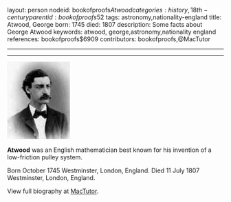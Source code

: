 layout: person
nodeid: bookofproofs$Atwood
categories: history,18th-century
parentid: bookofproofs$52
tags: astronomy,nationality-england
title: Atwood, George
born: 1745
died: 1807
description: Some facts about George Atwood
keywords: atwood, george,astronomy,nationality england
references: bookofproofs$6909
contributors: bookofproofs,@MacTutor

---


---

![Atwood.jpg](https://github.com/bookofproofs/bookofproofs.github.io/blob/main/_sources/_assets/images/portraits/Atwood.jpg?raw=true)

**Atwood** was an English mathematician best known for his invention of a low-friction pulley system.

Born October 1745 Westminster, London, England. Died 11 July 1807 Westminster, London, England.


View full biography at [MacTutor](https://mathshistory.st-andrews.ac.uk/Biographies/Atwood/).